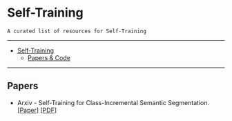 # Self-Training

    A curated list of resources for Self-Training

---

- [Self-Training](#self-training)
  - [Papers & Code](#papers)
---


## Papers

* Arxiv - Self-Training for Class-Incremental Semantic Segmentation. [[Paper]](https://arxiv.org/abs/2012.03362) [[PDF]](https://arxiv.org/pdf/2012.03362.pdf)

